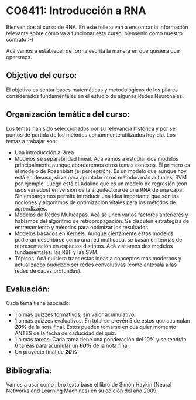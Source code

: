 # CO6411: Introducción a RNA
Bienvenidos al curso de RNA.  En este folleto van a encontrar la información relevante sobre cómo va a funcionar este curso, piensenlo como nuestro contrato :-) 

Acá vamos a establecer de forma escrita la manera en que quisiera que operemos. 

## Objetivo del curso:

El objetivo es sentar bases matemáticas y metodológicas de los pilares considerados fundamentales en el estudio de algunas Redes Neuronales.

## Organización temática del curso: 

Los temas han sido seleccionados por su relevancia histórica y por ser puntos de partida de los métodos comúnmente utilizados hoy día.   Los temas a trabajar son: 
* Una introducción al área
* Modelos se separabilidad lineal. Acá vamos a estudiar dos modelos principalmente aunque abordaremos otros temas conexos.  El primero es el modelo de Rosenblatt (el perceptrón). Es un modelo que aunque hoy está en desuso, sirve para apuntalar otros métodos más actuales, SVM por ejemplo.  Luego está el Adaline que es un modelo de regresión (con usos variados) en versión de la arquitectura de una RNA de una capa.  Sin embargo nos permite introducir una idea importante que son las nociones y  algoritmos de optimización vitales para los métodos de aprendizajes.
* Modelos de Redes Multicapas.  Acá se unen varios factores anteriores  y hablamos del algoritmo de retropropagación.  Se discuten estrategias de entrenamiento y métodos para optimizar los resultados.
* Modelos basados en Kernels. Aunque ciertamente estos modelos pudieran describirse como una red multicapa, se basan en teorías de representación en espacios distintos.  Acá visitamos dos modelos fundamentales: las RBF y las SVM.
* Tópicos.  Acá quisiera traer estas ideas a conceptos más modernos y actualizados pudiebdo ser redes convolutivas (como antesala a las redes de capas profundas).

## Evaluación:

Cada tema tiene asociado: 

* 1 o más quizzes formativos, sin valor acumulativo.
* 1 o más quizzes evaluativos.  En total se prevén 5 de estos que acumulan ***20%*** de la nota final.  Estos pueden tomarse en cualquier momento ANTES de la fecha de caducidad del quiz.
* 1 o más tareas.  Cada tarea tiene una ponderación del 10% y se tendrán 6 tareas para acumular un ***60%*** de la nota final. 
* Un proyecto final de ***20%***

## Bibliografía:

Vamos a usar como libro texto base el libro de Simón Haykin (Neural Networks and Learning Machines) en su edición del año 2009.